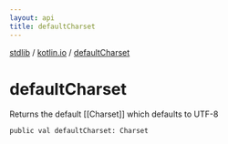 ```yaml
---
layout: api
title: defaultCharset
---
```

[stdlib](../index.html) / [kotlin.io](index.html) / [defaultCharset](defaultCharset.html)

# defaultCharset
Returns the default [[Charset]] which defaults to UTF-8
```
public val defaultCharset: Charset
```
